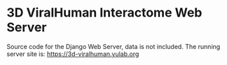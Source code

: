 # 3D ViralHuman Interactome Web Server
Source code for the Django Web Server, data is not included. The running server site is: https://3d-viralhuman.yulab.org


